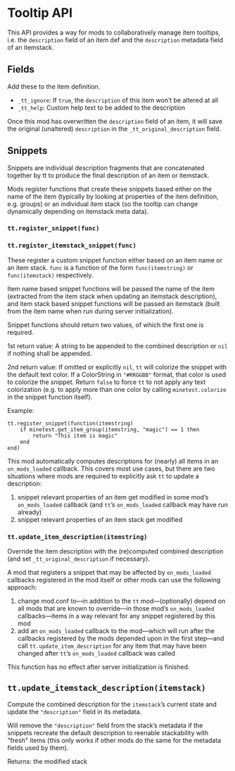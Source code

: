 # Tooltip API

This API provides a way for mods to collaboratively manage item tooltips, i.e. the `description` field of an item def and the `description` metadata field of an itemstack.

## Fields

Add these to the item definition.

* `_tt_ignore`: If `true`, the `description` of this item won’t be altered at all
* `_tt_help`: Custom help text to be added to the description

Once this mod has overwritten the `description` field of an item, it will save the original (unaltered) `description` in the `_tt_original_description` field.

## Snippets

Snippets are individual description fragments that are concatenated together by tt to produce the final description of an item or itemstack.

Mods register functions that create these snippets based either on the name of the item (typically by looking at properties of the item definition, e.g. groups) or an individual item stack (so the tooltip can change dynamically depending on itemstack meta data).

### `tt.register_snippet(func)`
### `tt.register_itemstack_snippet(func)`

These register a custom snippet function either based on an item name or an item stack.
`func` is a function of the form `func(itemstring)` or `func(itemstack)` respectively.

Item name based snippet functions will be passed the name of the item (extracted from the item stack when updating an itemstack description), and item stack based snippet functions will be passed an itemstack (built from the item name when run during server initialization).

Snippet functions should return two values, of which the first one is required.

1st return value: A string to be appended to the combined description or `nil` if nothing shall be appended.

2nd return value: If omitted or explicitly `nil`, `tt` will colorize the snippet with the default text color. If a ColorString in `"#RRGGBB"` format, that color is used to colorize the snippet. Return `false` to force `tt` to not apply any text colorization (e.g. to apply more than one color by calling `minetest.colorize` in the snippet function itself).

Example:

    tt.register_snippet(function(itemstring)
        if minetest.get_item_group(itemstring, "magic") == 1 then
            return "This item is magic"
        end
    end)

This mod automatically computes descriptions for (nearly) all items in an `on_mods_loaded` callback. This covers most use cases, but there are two situations where mods are required to explicitly ask `tt` to update a description:

1. snippet relevant properties of an item get modified in some mod’s `on_mods_loaded` callback (and `tt`’s `on_mods_loaded` callback may have run already)
2. snippet relevant properties of an item stack get modified

### `tt.update_item_description(itemstring)`

Override the item description with the (re)computed combined description (and set `_tt_original_description` if necessary).

A mod that registers a snippet that may be affected by `on_mods_loaded` callbacks registered in the mod itself or other mods can use the following approach:

1. change mod.conf to—in addition to the `tt` mod—(optionally) depend on all mods that are known to override—in those mod’s `on_mods_loaded` callbacks—items in a way relevant for any snippet registered by this mod
2. add an `on_mods_loaded` callback to the mod—which will run after the callbacks registered by the mods depended upon in the first step—and call `tt.update_item_description` for any item that may have been changed after `tt`’s `on_mods_loaded` callback was called

This function has no effect after server initialization is finished.

## `tt.update_itemstack_description(itemstack)`

Compute the combined description for the `itemstack`’s current state and update the `"description"` field in its metadata.

Will remove the `"description"` field from the stack’s metadata if the snippets recreate the default description to reenable stackability with "fresh" items (this only works if other mods do the same for the metadata fields used by them).

Returns: the modified stack
